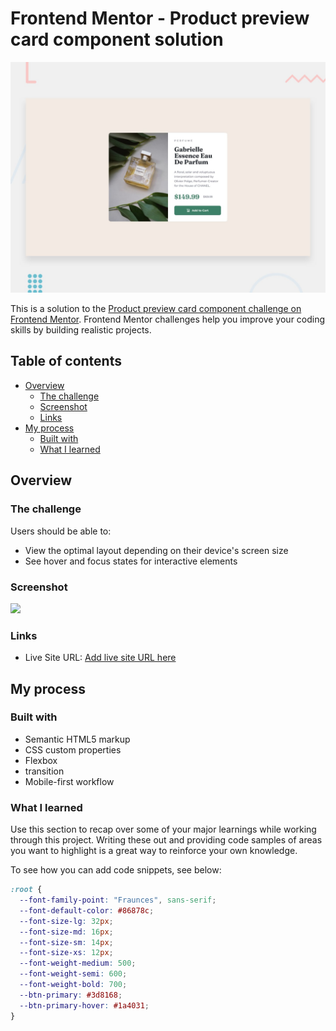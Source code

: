 # Frontend Mentor - Product preview card component solution

![Design preview for the Product preview card component coding challenge](./design/desktop-preview.jpg)

This is a solution to the [Product preview card component challenge on Frontend Mentor](https://www.frontendmentor.io/challenges/product-preview-card-component-GO7UmttRfa). Frontend Mentor challenges help you improve your coding skills by building realistic projects. 

## Table of contents

- [Overview](#overview)
  - [The challenge](#the-challenge)
  - [Screenshot](#screenshot)
  - [Links](#links)
- [My process](#my-process)
  - [Built with](#built-with)
  - [What I learned](#what-i-learned)


## Overview

### The challenge

Users should be able to:

- View the optimal layout depending on their device's screen size
- See hover and focus states for interactive elements

### Screenshot

![](./screenshot.jpg)
### Links
- Live Site URL: [Add live site URL here](https://rockbell89.github.io/product-preview-card-component-main/)

## My process

### Built with

- Semantic HTML5 markup
- CSS custom properties
- Flexbox
- transition
- Mobile-first workflow

### What I learned

Use this section to recap over some of your major learnings while working through this project. Writing these out and providing code samples of areas you want to highlight is a great way to reinforce your own knowledge.

To see how you can add code snippets, see below:

```css
:root {
  --font-family-point: "Fraunces", sans-serif;
  --font-default-color: #86878c;
  --font-size-lg: 32px;
  --font-size-md: 16px;
  --font-size-sm: 14px;
  --font-size-xs: 12px;
  --font-weight-medium: 500;
  --font-weight-semi: 600;
  --font-weight-bold: 700;
  --btn-primary: #3d8168;
  --btn-primary-hover: #1a4031;
}
```
